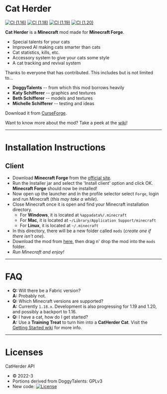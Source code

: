 Cat Herder
==========

[![CI (1.16)](https://github.com/sweetrpg/CatHerder/actions/workflows/ci-build-1.16.yml/badge.svg?branch=1.16)](https://github.com/sweetrpg/CatHerder/actions/workflows/ci-build-1.16.yml)
[![CI (1.18)](https://github.com/sweetrpg/CatHerder/actions/workflows/ci-build-1.18.yml/badge.svg?branch=1.18)](https://github.com/sweetrpg/CatHerder/actions/workflows/ci-build-1.18.yml)
[![CI (1.19)](https://github.com/sweetrpg/CatHerder/actions/workflows/ci-build-1.19.yml/badge.svg?branch=1.19)](https://github.com/sweetrpg/CatHerder/actions/workflows/ci-build-1.19.yml)
[![CI (1.20)](https://github.com/sweetrpg/CatHerder/actions/workflows/ci-build-1.20.yml/badge.svg?branch=1.20)](https://github.com/sweetrpg/CatHerder/actions/workflows/ci-build-1.20.yml)

**Cat Herder** is a **Minecraft** mod made for **Minecraft Forge**.

* Special talents for your cats
* Improved AI making cats smarter than cats
* Cat statistics, kills, etc.
* Accessory system to give your cats some style
* A cat tracking and revival system

Thanks to everyone that has contributed. This includes but is not limited to...
* **DoggyTalents** -- from which this mod borrows heavily 
* **Katy Schifferer** -- graphics and textures
* **Beth Schifferer** -- models and textures
* **Michelle Schifferer** -- testing and ideas

Download it from [CurseForge](https://www.curseforge.com/minecraft/mc-mods/cat-herder).

Want to know more about the mod? Take a peek at the [wiki](https://github.com/sweetrpg/CatHerder/wiki)!

-----------------

# Installation Instructions

## Client

- Download **Minecraft Forge** from the [official site](https://files.minecraftforge.net/).
- Run the Installer jar and select the 'Install client' option and click OK. **Minecraft Forge** should now be installed!
- Now open up the launcher and in the profile selector select ```Forge```, login and run Minecraft (*this may take a while*).
- Close Minecraft once it is open and find your Minecraft installation directory.
  - For **Windows**, it is located at ```%appadata%/.minecraft```
  - For **Mac**, it is located at ````~/Library/Application Support/minecraft````
  - For **Linux**, it is located at ```~/.minecraft``` 
- In this directory, there will be a new folder called ```mods``` (*create one if there isn't one*).
- Download the mod from [here](https://www.curseforge.com/minecraft/mc-mods/cat-herder/files), then drag n' drop the mod into the ```mods``` folder.
- *Run Minecraft and enjoy!*

-----------------

# FAQ

- **Q:** Will there be a Fabric version?  
  **A:** Probably not.
- **Q:** Which Minecraft versions are supported?  
  **A:** Currently `1.18.x`. Development is also progressing for 1.19 and 1.20, and possibly a backport to 1.16.
- **Q:** I have a cat, how do I get started?  
  **A:** Use a **Training Treat** to turn him into a **CatHerder Cat**. Visit the [Getting Started wiki](https://github.com/sweetrpg/CatHerder/wiki/Getting-Started) for more info.

-----------------

# Licenses

CatHerder API
- &copy; 2022-3
- Portions derived from DoggyTalents: GPLv3
- New code: [![License](https://img.shields.io/badge/License-MIT-green.svg?style=flat-square)](http://opensource.org/licenses/MIT)
